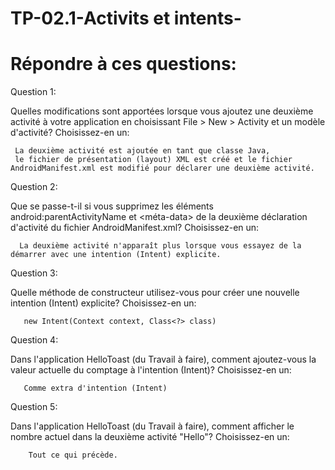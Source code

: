 # TP-02.1-Activits et intents-

# Répondre à ces questions:

Question 1:

Quelles modifications sont apportées lorsque vous ajoutez une deuxième activité à votre application en choisissant File > New > Activity et un modèle d'activité? Choisissez-en un:

     La deuxième activité est ajoutée en tant que classe Java, 
     le fichier de présentation (layout) XML est créé et le fichier AndroidManifest.xml est modifié pour déclarer une deuxième activité.
    
Question 2:

Que se passe-t-il si vous supprimez les éléments android:parentActivityName et <méta-data> de la deuxième déclaration d'activité du fichier AndroidManifest.xml? Choisissez-en un:

      La deuxième activité n'apparaît plus lorsque vous essayez de la démarrer avec une intention (Intent) explicite.

Question 3:

Quelle méthode de constructeur utilisez-vous pour créer une nouvelle intention (Intent) explicite? Choisissez-en un:

       new Intent(Context context, Class<?> class)
           
Question 4:

Dans l'application HelloToast (du Travail à faire), comment ajoutez-vous la valeur actuelle du comptage à l'intention (Intent)? Choisissez-en un:

       Comme extra d'intention (Intent)
           
Question 5:

Dans l'application HelloToast (du Travail à faire), comment afficher le nombre actuel dans la deuxième activité "Hello"? Choisissez-en un:

        Tout ce qui précède.
